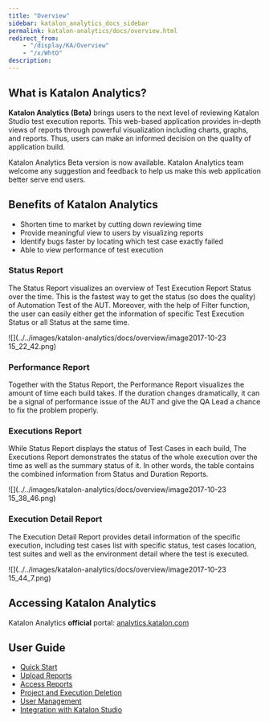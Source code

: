 ```yaml
---
title: "Overview" 
sidebar: katalon_analytics_docs_sidebar
permalink: katalon-analytics/docs/overview.html 
redirect_from:
    - "/display/KA/Overview"
    - "/x/WhtO"
description: 
---
```

What is Katalon Analytics?
--------------------------

**Katalon Analytics (Beta)** brings users to the next level of reviewing Katalon Studio test execution reports. This web-based application provides in-depth views of reports through powerful visualization including charts, graphs, and reports. Thus, users can make an informed decision on the quality of application build. 

Katalon Analytics Beta version is now available. Katalon Analytics team welcome any suggestion and feedback to help us make this web application better serve end users. 

Benefits of Katalon Analytics
-----------------------------

*   Shorten time to market by cutting down reviewing time
*   Provide meaningful view to users by visualizing reports
*   Identify bugs faster by locating which test case exactly failed
*   Able to view performance of test execution

### Status Report

The Status Report visualizes an overview of Test Execution Report Status over the time. This is the fastest way to get the status (so does the quality) of Automation Test of the AUT. Moreover, with the help of Filter function, the user can easily either get the information of specific Test Execution Status or all Status at the same time.

![](../../images/katalon-analytics/docs/overview/image2017-10-23 15_22_42.png)

### Performance Report

Together with the Status Report, the Performance Report visualizes the amount of time each build takes. If the duration changes dramatically, it can be a signal of performance issue of the AUT and give the QA Lead a chance to fix the problem properly.

### Executions Report

While Status Report displays the status of Test Cases in each build, The Executions Report demonstrates the status of the whole execution over the time as well as the summary status of it. In other words, the table contains the combined information from Status and Duration Reports.

![](../../images/katalon-analytics/docs/overview/image2017-10-23 15_38_46.png)

### Execution Detail Report

The Execution Detail Report provides detail information of the specific execution, including test cases list with specific status, test cases location, test suites and well as the environment detail where the test is executed.

![](../../images/katalon-analytics/docs/overview/image2017-10-23 15_44_7.png)

Accessing Katalon Analytics
---------------------------

Katalon Analytics **official** portal: [analytics.katalon.com](http://analytics.katalon.com/)

User Guide
----------

*   [Quick Start](/display/KA/Quick+Start)
*   [Upload Reports](/display/KA/Upload+Reports)
*   [Access Reports](/display/KA/Access+Reports)
*   [Project and Execution Deletion](/display/KA/Project+and+Execution+Deletion)
*   [User Management](/display/KA/User+Management)
*   [Integration with Katalon Studio](/display/KA/Integration+with+Katalon+Studio)